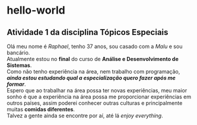# hello-world
## Atividade 1 da disciplina Tópicos Especiais
Olá meu nome é _Raphael_, tenho 37 anos, sou casado com a _Malu_ e sou bancário.  
Atualmente estou no **final** do curso de **Análise e Desenvolvimento de Sistemas**.  
Como não tenho experiência na área, nem trabalho com programação, ___ainda estou estudando qual a especialização quero fazer após me formar___.  
Espero que ao trabalhar na área possa ter novas experiências, meu maior sonho é que a experiência na área possa me proporcionar experiências em outros países, assim poderei conhecer outras culturas e principalmente muitas **comidas diferentes**.  
Talvez a gente ainda se encontre por aí, até lá _enjoy everything_.
